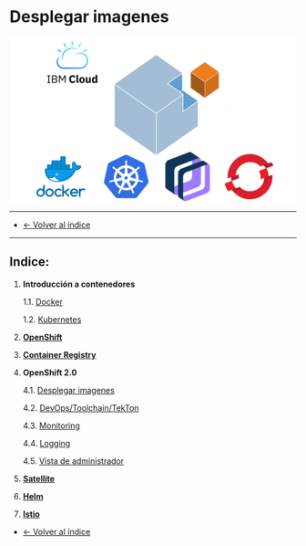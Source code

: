 # Desplegar imagenes

![dojo logo](/images/logo_dojo.png)

---



* [← Volver al índice](/README.md)
---
  

## Indice:

1. **Introducción a contenedores**
    
    1.1. [Docker](/pages/1/docker.md#docker)
    
    1.2. [Kubernetes](/pages/1/kubernetes.md#kubernetes)

2. [**OpenShift**](/pages/2/openshift.md#openshift)

3. [**Container Registry**](/pages/3/container_registry.md#container-registry)

4. **OpenShift 2.0**

    4.1. [Desplegar imagenes](/pages/4/desplegar_imagenes.md#desplegar-imagenes)

    4.2. [DevOps/Toolchain/TekTon](/pages/4/devops.md#devops,-toolchains-&-tekton)

    4.3. [Monitoring](/pages/4/monitoring.md#monitoring)

    4.4. [Logging](/pages/4/logging.md#logging)

    4.5. [Vista de administrador](/pages/4/vista_de_administrador.md#vista-de-administrador)

5. [**Satellite**](/pages/5/satellite.md#satellite)

6. [**Helm**](/pages/6/helm.md#helm)

7. [**Istio**](/pages/7/istio.md#istio)





* [← Volver al índice](/README.md)